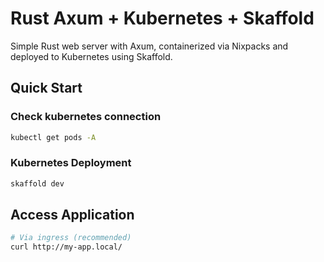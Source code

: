 # Rust Axum + Kubernetes + Skaffold

Simple Rust web server with Axum, containerized via Nixpacks and deployed to Kubernetes using Skaffold.

## Quick Start

### Check kubernetes connection

```bash
kubectl get pods -A
```

### Kubernetes Deployment
```bash
skaffold dev
```

## Access Application

```bash
# Via ingress (recommended)
curl http://my-app.local/
```
